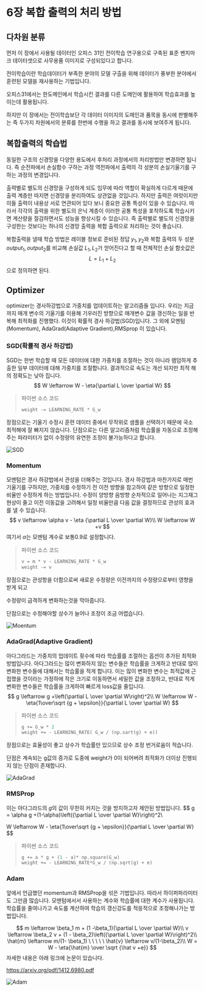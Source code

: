 # 6장 복합 출력의 처리 방법

 ## 다차원 분류

먼저 이 장에서 사용될 데이터인 오피스 31인 전이학습 연구용으로 구축된 표준 벤치마크 데이터셋으로 사무용품 이미지로 구성되있다고 합니다. 

전이학습이란  학습데이터가 부족한 분야의 모델 구츨을 위해 데이터가 풍부한 분야에서 훈련된 모델을 재사용하는 기법입니다.

오피스31에서는 한도메인에서 학습시킨 결과를 다른 도메인에 활용하여 학습효과를 높이는데 활용됩니다.

하지만 이 장에서는 전이학습보단 각 데이터 이미지의 도메인과 품목을 동시에 판별해주는 즉 두가지 차원에서의 분류를 한번에 수행을 하고 결과를 동시에 보여주게 됩니다.

## 복합출력의 학습법

동일한 구조의 신경망을 다양한 용도에서 후처리 과정에서의 처리방법만 변경하면 됩니다. 즉 순전파에서 손실함수 구하는 과정 역전파에서 출력의 각 성분의 손실기울기를 구하는 과정의 변경입니다.

출력별로 별도의 신경망을 구성하게 되도 임무에 따라 역할이 확실하게 다르게 때문에 출력 계층만 따지면 신경망을 분리하여도 상관없을 것입니다. 하지만 출력은 여럿이지만 이들 출력이 내용상 서로 연관되어 있다 보니 중요한 공통 특성이 있을 수 있습니다. 따라서  각각의 출력을 위한 별도의 은닉 계층이 이러한 공통 특성을 포착하도록 학습시키면 계산량을 절감하면서도 성능을 향상시킬 수 있습니다. 즉 출력별로 별도의 신경망을 구성한는 것보다는 하나의 신경망 출력을 복합 출력으로 처리하는 것이 좋습니다.

복합출력을 낼때 학습 방법은 레이블 정보로 준비된 정답 $y_1, y_2$와 복합 출력의 두 성분 $output_1,output_2$를 비교해 손실값 $L_1,L_2$가 얻어진다고 할 때 전체적인 손실 함숫값은
$$
L=L_1+L_2
$$
으로 정의하면 된다.



## Optimizer

optimizer는 경사하강법으로 가중치를 업데이트하는 알고리즘들 입니다.  우리는 지금까지 매개 변수의 기울기를 이용해 기우러진 방향으로 매개변수 값을 갱신하는 일을 반복해 최적화를 진행했다. 이것이 확률적 경사 하강법(SGD)입니다. 그 외에 모멘텀(Momentum), AdaGrad(Adaptive Gradient),RMSprop 이 있습니다.



### SGD(확률적 경사 하강법)

SGD는 한번 학습할 때 모든 데이터에 대한 가중치를 조절하는 것이 아니라 램덤하게 추출한 일부 데이터에 대해 가중치를 조절합니다. 결과적으로 속도는 개선 되지만 최적 해의 정확도는 낮아 집니다.
$$
W \leftarrow W - \eta{\partial L \over \partial W}
$$

> 파이썬 소스 코드
>
> ```python
> weight -= LEARNING_RATE * G_w	
> ```



장점으로는 기울기 수정시 훈련 데이터 중에서 무작위로 샘플을 선택하기 때문에 국소 최적해에 잘 빠지지 않습니다. 단점으로는 다른 알고리즘처럼 학습률을 자동으로 조정해주는 파라미터가 없이 수정량의 유연한 조정이 불가능하다고 합니다.

![SGD](.\SGD.png)



### Momentum

모멘텀은 경사 하강법에서 관성을 더해주는 것입니다. 경사 하강법과 마찬가지로 매번 기울기를 구하지만, 가중치를 수정하기 전 이전 방향을 참고하여 같은 방향으로 일정한 비율만 수정하게 하는 방법입니다. 수정이 양방향 음방향 순차적으로 일어나는 지그재그 현상이 줄고 이전 이동값을 고려해서 일정 비율만큼 다음 값을 결정하므로 관성의 효과를 낼 수 있습니다.
$$
v \leftarrow \alpha v - \eta {\partial L \over \partial W}\\
W \leftarrow W +v
$$
여기서 $\alpha$는 모멘텀 계수로 보통0.9로 설정합니다.

> 파이썬 소스 코드
>
> ```python
> v = m * v - LEARNING_RATE * G_w	
> weight -= v
> ```



장점으로는 관성항을 더함으로써 새로운 수정량은 이전까지의 수정량으로부터 영향을 받게 되고

수정량이 급격하게 변화하는것을 막아줍니다.

단점으로는 수정해야할 상수가 늘어나 조정이 조금 어렵습니다.

![Moentum](.\Moentum.png)

### AdaGrad(Adaptive Gradient)

아다그라드는 가중치의 업데이트 횟수에 따라 학습률를 조절하는 옵션이 추가된 최적화 방법입니다. 아다그라드는 많이 변화하지 않는 변수들은 학습률을 크게하고 반대로 많이 변화한 변수들에 대해서는 학습률을 적게 합니다. 이는 많이 변화한 변수는 최적값에 근접했을 것이라는 가정하에 작은 크기로 이동하면서 세밀한 값을 조정하고, 반대로 적게 변화한 변수들은 학습률을 크게하여 빠르게 loss값을 줄입니다.
$$
g \leftarrow g +\left(\partial L \over \partial W\right)^2\\
W \leftarrow W - \eta{1\over\sqrt {g + \epsilon}}{\partial L \over \partial W}
$$


> 파이썬 소스 코드
>
> ```python
> g += G_w * 2
> weight += - LEARNING_RATE( G_w / (np.sart(g) + e))
> ```



장점으로는 효율성이 좋고 상수가 학습률만 있으므로 상수 조정 번거로움이 적습니다.

단점은 계속되는 g값의 증가로 도중에 weight가 0이 되어버려 최적화가 더이상 진행되지 않는 단점이 존재합니다.

![AdaGrad](.\AdaGrad.png)



### RMSProp

이는 아다그라드의 $g$의 값이 무한히 커지는 것을 방지하고자 제안된 방법입니다.
$$
g = \alpha g +(1-\alpha)\left({\partial L \over \partial W}\right)^2\\

W \leftarrow W - \eta{1\over\sqrt {g + \epsilon}}{\partial L \over \partial W}
$$


> 파이썬 소스 코드
>
> ```python
> g += a * g + (1 - a)* np.square(G_w)
> weight += - LEARNING_RATE*G_w / (np.sqrt(g) + e)
> ```

### Adam

앞에서 언급했던 momentum과 RMSProp을 섞은 기법입니다. 따라서 하이퍼파라미터도 그만큼 많습니다. 모멘텀에서서 사용하는 계수와 학습률에 대한 계수가 사용됩니다. 학습률을 줄여나가고 속도를 계산하여 학습의 갱신강도를 적응적으로 조정해나가는 방법입니다.

$$
m \leftarrow \beta_1 m + (1 -\beta_1){\partial L \over \partial W}\\
v \leftarrow \beta_2 v + (1 - \beta_2)\left({\partial L \over \partial W}\right)^2\\
\hat{m} \leftarrow m/(1- \beta_1) \ \ \ \  \ 	\hat{v} \leftarrow v/(1-\beta_2)\\
W = W - \eta{\hat{m} \over \sqrt {\hat v +e}}
$$
자세한 내용은 아래 링크에 논문이 있습니다.

https://arxiv.org/pdf/1412.6980.pdf



![Adam](.\Adam.png)